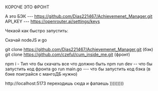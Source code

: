 КОРОЧЕ ЭТО ФРОНТ 

А это БЭК --- https://github.com/Dias221467/Achievemenet_Manager.git
API_KEY --- https://openrouter.ai/settings/keys

Чекаой как быстро запустить: 

Скачай nodeJS и go

git clone https://github.com/Dias221467/Achievemenet_Manager.git  (бэк)
git clone https://github.com/czeful/cum_inside_me.git   (фронт)

npm i  - Тип что бы скачать все что должно быть
npm run dev -- что бы запустить код фронта 
go run main.go  --- что бы запустить код бэка  (в бэке поиграйся с мангоДБ нужно)

http://localhost:5173 переходишь сюда и фапаешь )))))))))

